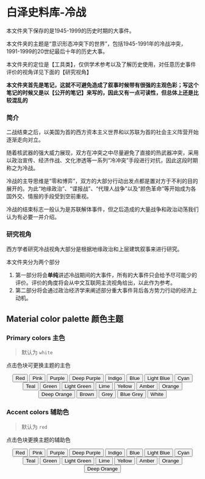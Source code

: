 # 白泽史料库-冷战

本文件夹下保存的是1945-1999的历史时期的大事件。

本文件夹的主题是“意识形态冲突下的世界”，包括1945-1991年的冷战冲突，1991-1999的20世纪最后十年的历史大事。

本文件夹的定位是【工具类】，仅供学术参考以及了解历史使用，对任意历史事件评价的视角详见下面的【研究视角】

**本文件夹首先是笔记，这就不可避免造成了叙事时候带有很强的主观色彩；写这个笔记的时候又是以【公开的笔记】来写的，因此又有一点可读性，但总体上还是比较混乱的**

### 简介

二战结束之后，以美国为首的西方资本主义世界和以苏联为首的社会主义阵营开始逐渐走向对立。

随着核武器的强大威力展现，双方在冲突之中尽量避免了直接的热武器冲突，采用以政治宣传、经济作战、文化渗透等一系列“冷冲突”手段进行对抗，因此这段时期称之为冷战。

冷战的主导思维是“零和博弈”，双方的大部分行动出发点都是置对方于不利的目的展开的。为此“地缘政治”、“谍报战”、“代理人战争”以及“颜色革命”等开始成为各国外交、情报的手段受到空前重视。

冷战的结束标志一般认为是苏联解体事件，但之后造成的大量战争和政治动荡我们认为有必要一并介绍。

### 研究视角

西方学者研究冷战视角大部分是根据地缘政治和上层建筑叙事来进行研究。

本文件夹分为两个部分

1. 第一部分将会**单纯**讲述冷战期间的大事件，所有的大事件只会给予尽可能少的评价。评价的角度将会从中文互联网主流视角给出，以此作为参考。
2. 第二部分将会通过政治经济学来阐述部分重大事件背后各方势力行动的经济上动机。

## Material color palette 颜色主题

### Primary colors 主色

> 默认为 `white`

点击色块可更换主题的主色

<center>
<div id="color-button">
<button data-md-color-primary="red">Red</button>
<button data-md-color-primary="pink">Pink</button>
<button data-md-color-primary="purple">Purple</button>
<button data-md-color-primary="deep-purple">Deep Purple</button>
<button data-md-color-primary="indigo">Indigo</button>
<button data-md-color-primary="blue">Blue</button>
<button data-md-color-primary="light-blue">Light Blue</button>
<button data-md-color-primary="cyan">Cyan</button>
<button data-md-color-primary="teal">Teal</button>
<button data-md-color-primary="green">Green</button>
<button data-md-color-primary="light-green">Light Green</button>
<button data-md-color-primary="lime">Lime</button>
<button data-md-color-primary="yellow">Yellow</button>
<button data-md-color-primary="amber">Amber</button>
<button data-md-color-primary="orange">Orange</button>
<button data-md-color-primary="deep-orange">Deep Orange</button>
<button data-md-color-primary="brown">Brown</button>
<button data-md-color-primary="grey">Grey</button>
<button data-md-color-primary="blue-grey">Blue Grey</button>
<button data-md-color-primary="white">White</button>
</div>
</center>

<script>
  var buttons = document.querySelectorAll("button[data-md-color-primary]");
  Array.prototype.forEach.call(buttons, function(button) {
    button.addEventListener("click", function() {
      document.body.dataset.mdColorPrimary = this.dataset.mdColorPrimary;
      localStorage.setItem("data-md-color-primary",this.dataset.mdColorPrimary);
    })
  })
</script>

### Accent colors 辅助色

> 默认为 `red`

点击色块更换主题的辅助色

<center>
<div id="color-button">
<button data-md-color-accent="red">Red</button>
<button data-md-color-accent="pink">Pink</button>
<button data-md-color-accent="purple">Purple</button>
<button data-md-color-accent="deep-purple">Deep Purple</button>
<button data-md-color-accent="indigo">Indigo</button>
<button data-md-color-accent="blue">Blue</button>
<button data-md-color-accent="light-blue">Light Blue</button>
<button data-md-color-accent="cyan">Cyan</button>
<button data-md-color-accent="teal">Teal</button>
<button data-md-color-accent="green">Green</button>
<button data-md-color-accent="light-green">Light Green</button>
<button data-md-color-accent="lime">Lime</button>
<button data-md-color-accent="yellow">Yellow</button>
<button data-md-color-accent="amber">Amber</button>
<button data-md-color-accent="orange">Orange</button>
<button data-md-color-accent="deep-orange">Deep Orange</button>
</div>
</center>

<script>
  var buttons = document.querySelectorAll("button[data-md-color-accent]");
  Array.prototype.forEach.call(buttons, function(button) {
    button.addEventListener("click", function() {
      document.body.dataset.mdColorAccent = this.dataset.mdColorAccent;
      localStorage.setItem("data-md-color-accent",this.dataset.mdColorAccent);
    })
  })

  // #758
  document.getElementsByClassName('md-nav__title')[1].click()
</script>